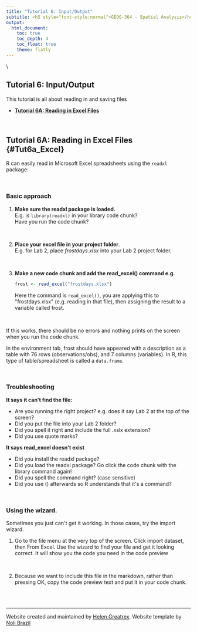```yaml
---
title: "Tutorial 6: Input/Output"
subtitle: <h5 style="font-style:normal">GEOG-364 - Spatial Analysis</h4>
output: 
  html_document:
    toc: true
    toc_depth: 4
    toc_float: true
    theme: flatly
---
```



<style>
p.comment {
background-color: #DBDBDB;
padding: 10px;
border: 1px solid black;
margin-left: 0px;
border-radius: 5px;
font-style: normal;
}

h1.title {
  font-weight: bold;
  font-family: Arial;  
}

h2.title {
  font-family: Arial;  
}

</style>


<style type="text/css">
#TOC {
  font-size: 12px;
  font-family: Arial;
}
</style>

\



## Tutorial 6: Input/Output

This tutorial is all about reading in and saving files

 - [**Tutorial 6A: Reading in Excel Files**](#Tut6a_Excel)

<br>

 
## Tutorial 6A: Reading in Excel Files {#Tut6a_Excel}

R can easily read in Microsoft Excel spreadsheets using the `readxl` package:

<br>

### Basic approach

1. **Make sure the readxl package is loaded.**<br>E.g. is `library(readxl)` in your library code chunk?<br>Have you run the code chunk?

<br>

2. **Place your excel file in your project folder**.<br>E.g. for Lab 2, place *frostdays.xlsx* into your Lab 2 project folder.  

<br>

3. **Make a new code chunk and add the read_excel() command e.g.**<br>
   
   ```r
   frost <- read_excel("frostdays.xlsx")
   ```
   Here the command is `read_excel()`, you are applying this to "frostdays.xlsx" (e.g. reading in that file), then assigning the result to a variable called frost.

<br>

If this works, there should be no errors and nothing prints on the screen when you run the code chunk.  

In the environment tab, frost should have appeared with a description as a table with 76 rows (observations/obs), and 7 columns (variables).  In R, this type of table/spreadsheet is called a `data.frame`.

<br>

### Troubleshooting

**It says it can't find the file:**
 - Are you running the right project? e.g. does it say Lab 2 at the top of the screen?
 - Did you put the file into your Lab 2 folder?
 - Did you spell it right and include the full .xslx extension?
 - Did you use quote marks?
 
**It says read_excel doesn't exist**
 - Did you install the readxl package?
 - Did you load the readxl package? Go click the code chunk with the library command again!
 - Did you spell the command right? (case sensitive)
 - Did you use () afterwards so R understands that it's a command?

<br>

### Using the wizard.

Sometimes you just can't get it working.  In those cases, try the import wizard.

1. Go to the file menu at the very top of the screen. Click import dataset, then From Excel. Use the wizard to find your file and get it looking correct. It will show you the code you need in the code preview

<br>

2.  Because we want to include this file in the markdown, rather than pressing OK, copy the code preview text and put it in your code chunk.











<br>
<br>


***

Website created and maintained by [Helen Greatrex](https://www.geog.psu.edu/directory/helen-greatrex). Website template by [Noli Brazil](https://nbrazil.faculty.ucdavis.edu/)
